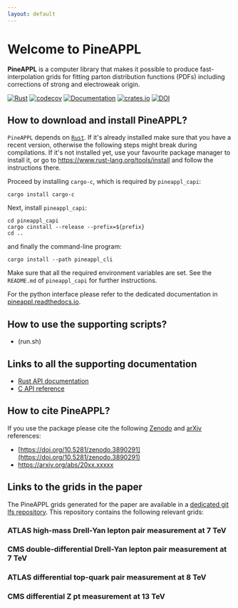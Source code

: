 ```yaml
---
layout: default
---
```


# Welcome to PineAPPL

**PineAPPL** is a computer library that makes it possible to produce fast-interpolation grids for fitting parton distribution functions (PDFs) including corrections of strong and electroweak origin.

[![Rust](https://github.com/N3PDF/pineappl/workflows/Rust/badge.svg)](https://github.com/N3PDF/pineappl/actions?query=workflow%3ARust)
[![codecov](https://codecov.io/gh/N3PDF/pineappl/branch/master/graph/badge.svg)](https://codecov.io/gh/N3PDF/pineappl)
[![Documentation](https://docs.rs/pineappl/badge.svg)](https://docs.rs/pineappl)
[![crates.io](https://img.shields.io/crates/v/pineappl.svg)](https://crates.io/crates/pineappl)
[![DOI](https://zenodo.org/badge/248306479.svg)](https://zenodo.org/badge/latestdoi/248306479)



## How to download and install PineAPPL?

`PineAPPL` depends on [`Rust`](https://www.rust-lang.org/). If it's already
installed make sure that you have a recent version, otherwise the following
steps might break during compilations. If it's not installed yet, use your
favourite package manager to install it, or go to
<https://www.rust-lang.org/tools/install> and follow the instructions there.

Proceed by installing `cargo-c`, which is required by `pineappl_capi`:

    cargo install cargo-c

Next, install `pineappl_capi`:

    cd pineappl_capi
    cargo cinstall --release --prefix=${prefix}
    cd ..

and finally the command-line program:

    cargo install --path pineappl_cli

Make sure that all the required environment variables are set. See the
`README.md` of `pineappl_capi` for further instructions.

For the python interface please refer to the dedicated documentation
in [pineappl.readthedocs.io](https://pineappl.readthedocs.io/).

## How to use the supporting scripts?

- (run.sh)

## Links to all the supporting documentation

- [Rust API documentation](https://docs.rs/pineappl)
- [C API reference](https://docs.rs/pineappl_capi/0.2.0/pineappl_capi/)

## How to cite PineAPPL?

If you use the package please cite the following [Zenodo](https://zenodo.org/) and [arXiv](https://arxiv.org/) references:
- [https://doi.org/10.5281/zenodo.3890291](https://doi.org/10.5281/zenodo.3890291)
- https://arxiv.org/abs/20xx.xxxxx


## Links to the grids in the paper

The PineAPPL grids generated for the paper are available in a [dedicated git lfs repository](https://github.com/N3PDF/pineapplgrids). This repository contains the following relevant grids:

### ATLAS high-mass Drell-Yan lepton pair measurement at 7 TeV

### CMS double-differential Drell-Yan lepton pair measurement at 7 TeV

### ATLAS differential top-quark pair measurement at 8 TeV

### CMS differential Z pt measurement at 13 TeV

